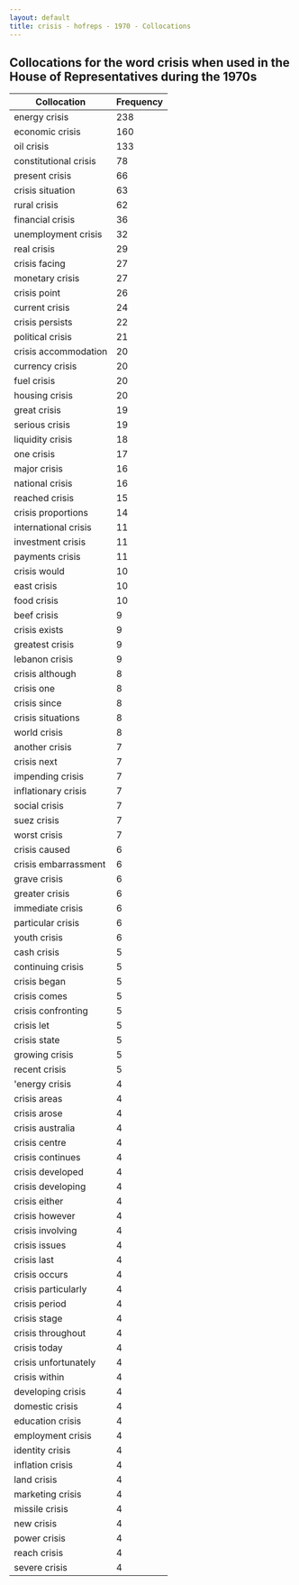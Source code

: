 ```yaml
---
layout: default
title: crisis - hofreps - 1970 - Collocations
---
```

## Collocations for the word **crisis** when used in the House of Representatives during the 1970s

| Collocation | Frequency |
|--------------|----------------|
|energy crisis|238|
|economic crisis|160|
|oil crisis|133|
|constitutional crisis|78|
|present crisis|66|
|crisis situation|63|
|rural crisis|62|
|financial crisis|36|
|unemployment crisis|32|
|real crisis|29|
|crisis facing|27|
|monetary crisis|27|
|crisis point|26|
|current crisis|24|
|crisis persists|22|
|political crisis|21|
|crisis accommodation|20|
|currency crisis|20|
|fuel crisis|20|
|housing crisis|20|
|great crisis|19|
|serious crisis|19|
|liquidity crisis|18|
|one crisis|17|
|major crisis|16|
|national crisis|16|
|reached crisis|15|
|crisis proportions|14|
|international crisis|11|
|investment crisis|11|
|payments crisis|11|
|crisis would|10|
|east crisis|10|
|food crisis|10|
|beef crisis|9|
|crisis exists|9|
|greatest crisis|9|
|lebanon crisis|9|
|crisis although|8|
|crisis one|8|
|crisis since|8|
|crisis situations|8|
|world crisis|8|
|another crisis|7|
|crisis next|7|
|impending crisis|7|
|inflationary crisis|7|
|social crisis|7|
|suez crisis|7|
|worst crisis|7|
|crisis caused|6|
|crisis embarrassment|6|
|grave crisis|6|
|greater crisis|6|
|immediate crisis|6|
|particular crisis|6|
|youth crisis|6|
|cash crisis|5|
|continuing crisis|5|
|crisis began|5|
|crisis comes|5|
|crisis confronting|5|
|crisis let|5|
|crisis state|5|
|growing crisis|5|
|recent crisis|5|
|'energy crisis|4|
|crisis areas|4|
|crisis arose|4|
|crisis australia|4|
|crisis centre|4|
|crisis continues|4|
|crisis developed|4|
|crisis developing|4|
|crisis either|4|
|crisis however|4|
|crisis involving|4|
|crisis issues|4|
|crisis last|4|
|crisis occurs|4|
|crisis particularly|4|
|crisis period|4|
|crisis stage|4|
|crisis throughout|4|
|crisis today|4|
|crisis unfortunately|4|
|crisis within|4|
|developing crisis|4|
|domestic crisis|4|
|education crisis|4|
|employment crisis|4|
|identity crisis|4|
|inflation crisis|4|
|land crisis|4|
|marketing crisis|4|
|missile crisis|4|
|new crisis|4|
|power crisis|4|
|reach crisis|4|
|severe crisis|4|
